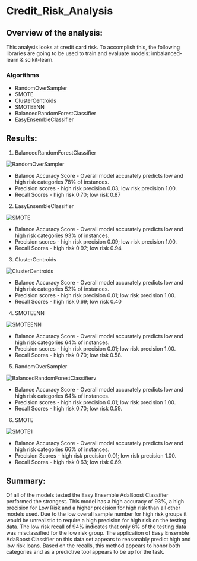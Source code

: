 # Credit_Risk_Analysis

## Overview of the analysis:
This analysis looks at credit card risk. To accomplish this, the following libraries are going to be used to train and evaluate models: imbalanced-learn & scikit-learn. 

### Algorithms 
* RandomOverSampler 
* SMOTE
* ClusterCentroids
* SMOTEENN
* BalancedRandomForestClassifier
* EasyEnsembleClassifier

## Results:

1. BalancedRandomForestClassifier 

![RandomOverSampler ](https://user-images.githubusercontent.com/104809098/193482894-e08257cd-9dcb-4f4e-9d2a-dca86b94b487.png)

* Balance Accuracy Score - Overall model accurately predicts low and high risk categories 78% of instances.
* Precision scores - high risk precision 0.03; low risk precision 1.00.
* Recall Scores - high risk 0.70; low risk 0.87


2. EasyEnsembleClassifier

![SMOTE](https://user-images.githubusercontent.com/104809098/193482960-0c0188f5-e200-4a50-a2c1-365791053e83.png)

* Balance Accuracy Score - Overall model accurately predicts low and high risk categories 93% of instances.
* Precision scores - high risk precision 0.09; low risk precision 1.00.
* Recall Scores - high risk 0.92; low risk 0.94

3. ClusterCentroids

![ClusterCentroids](https://user-images.githubusercontent.com/104809098/193484162-a1a183cb-e373-4447-bcc8-ac42d93e2a83.png)

* Balance Accuracy Score - Overall model accurately predicts low and high risk categories 52% of instances.
* Precision scores - high risk precision 0.01; low risk precision 1.00.
* Recall Scores - high risk 0.69; low risk 0.40

4. SMOTEENN

![SMOTEENN](https://user-images.githubusercontent.com/104809098/193484470-6c76689c-aa92-4148-be21-3261b0ae4094.png)

* Balance Accuracy Score - Overall model accurately predicts low and high risk categories 64% of instances.
* Precision scores - high risk precision 0.01; low risk precision 1.00.
* Recall Scores - high risk 0.70; low risk 0.58.

5. RandomOverSampler

![BalancedRandomForestClassifierv](https://user-images.githubusercontent.com/104809098/193484878-2dd3545b-487d-4799-87fe-3b1f30f3bfa6.png)

* Balance Accuracy Score - Overall model accurately predicts low and high risk categories 64% of instances.
* Precision scores - high risk precision 0.01; low risk precision 1.00.
* Recall Scores - high risk 0.70; low risk 0.59.

6. SMOTE 

![SMOTE1](https://user-images.githubusercontent.com/104809098/193485119-e49163ec-5066-490d-ab2e-91d33d4d869e.png)

* Balance Accuracy Score - Overall model accurately predicts low and high risk categories 66% of instances.
* Precision Scores - high risk precision 0.01; low risk precision 1.00.
* Recall Scores - high risk 0.63; low risk 0.69.

## Summary:
Of all of the models tested the Easy Ensemble AdaBoost Classifier performed the strongest. This model has a high accuracy of 93%, a high precision for Low Risk and a higher precision for high risk than all other models used. Due to the low overall sample number for high risk groups it would be unrealistic to require a high precision for high risk on the testing data. The low risk recall of 94% indicates that only 6% of the testing data was misclassified for the low risk group. The application of Easy Ensemble AdaBoost Classifier on this data set appears to reasonably predict high and low risk loans. Based on the recalls, this method appears to honor both categories and as a predictive tool appears to be up for the task.

